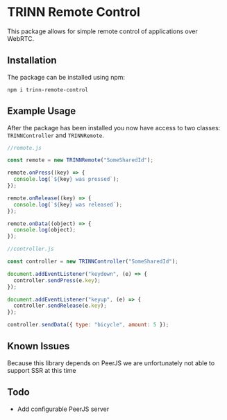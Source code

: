 # TRINN Remote Control

This package allows for simple remote control of applications over WebRTC.

## Installation

The package can be installed using npm:

```
npm i trinn-remote-control
```

## Example Usage

After the package has been installed you now have access to two classes: `TRINNController` and `TRINNRemote`.

```javascript
//remote.js

const remote = new TRINNRemote("SomeSharedId");

remote.onPress((key) => {
  console.log(`${key} was pressed`);
});

remote.onRelease((key) => {
  console.log(`${key} was released`);
});

remote.onData((object) => {
  console.log(object);
});
```

```javascript
//controller.js

const controller = new TRINNController("SomeSharedId");

document.addEventListener("keydown", (e) => {
  controller.sendPress(e.key);
});

document.addEventListener("keyup", (e) => {
  controller.sendRelease(e.key);
});

controller.sendData({ type: "bicycle", amount: 5 });
```

## Known Issues

Because this library depends on PeerJS we are unfortunately not able to support SSR at this time

## Todo

- Add configurable PeerJS server

